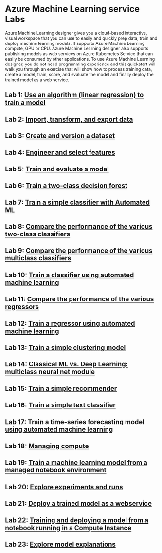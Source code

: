 # Azure Machine Learning service Labs

Azure Machine Learning designer gives you a cloud-based interactive, visual workspace that you can use to easily and quickly prep data, train and deploy machine learning models. It supports Azure Machine Learning compute, GPU or CPU. Azure Machine Learning designer also supports publishing models as web services on Azure Kubernetes Service that can easily be consumed by other applications. To use Azure Machine Learning designer, you do not need programming experience and this quickstart will walk you through an exercise that will show how to process training data, create a model, train, score, and evaluate the model and finally deploy the trained model as a web service.

## Lab 1: [Use an algorithm (linear regression) to train a model](./aml-visual-interface/lab-01/README.md)

## Lab 2: [Import, transform, and export data](./aml-visual-interface/lab-02/README.md)

## Lab 3: [Create and version a dataset](./aml-visual-interface/lab-03/README.md)

## Lab 4: [Engineer and select features](./aml-visual-interface/lab-04/README.md)

## Lab 5: [Train and evaluate a model](./aml-visual-interface/lab-05/README.md)

## Lab 6: [Train a two-class decision forest](./aml-visual-interface/lab-06/README.md)

## Lab 7: [Train a simple classifier with Automated ML](./aml-visual-interface/lab-07/README.md)

## Lab 8: [Compare the performance of the various two-class classifiers](./aml-visual-interface/lab-08/README.md)

## Lab 9: [Compare the performance of the various multiclass classifiers](./aml-visual-interface/lab-09/README.md)

## Lab 10: [Train a classifier using automated machine learning](./aml-visual-interface/lab-10/README.md)

## Lab 11: [Compare the performance of the various regressors](./aml-visual-interface/lab-11/README.md)

## Lab 12: [Train a regressor using automated machine learning](./aml-visual-interface/lab-12/README.md)

## Lab 13: [Train a simple clustering model](./aml-visual-interface/lab-13/README.md)

## Lab 14: [Classical ML vs. Deep Learning: multiclass neural net module](./aml-visual-interface/lab-14/README.md)

## Lab 15: [Train a simple recommender](./aml-visual-interface/lab-15/README.md)

## Lab 16: [Train a simple text classifier](./aml-visual-interface/lab-16/README.md)

## Lab 17: [Train a time-series forecasting model using automated machine learning](./aml-visual-interface/lab-17/README.md)

## Lab 18: [Managing compute](./aml-visual-interface/lab-18/README.md)

## Lab 19: [Train a machine learning model from a managed notebook environment](./aml-visual-interface/lab-19/README.md)

## Lab 20: [Explore experiments and runs](./aml-visual-interface/lab-20/README.md)

## Lab 21: [Deploy a trained model as a webservice](./aml-visual-interface/lab-21/README.md)

## Lab 22: [Training and deploying a model from a notebook running in a Compute Instance](./aml-visual-interface/lab-22/README.md)

## Lab 23: [Explore model explanations](./aml-visual-interface/lab-23/README.md)
